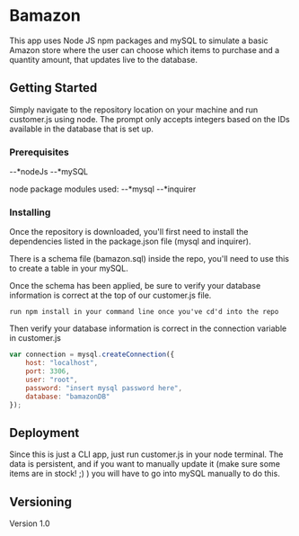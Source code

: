 # Bamazon

This app uses Node JS npm packages and mySQL to simulate a basic Amazon store where the user can choose which items to purchase and a quantity amount, that updates live to the database.

## Getting Started

Simply navigate to the repository location on your machine and run customer.js using node. The prompt only accepts integers based on the IDs available in the database that is set up.

### Prerequisites

--*nodeJs 
--*mySQL 

node package modules used:
--*mysql 
--*inquirer 

### Installing

Once the repository is downloaded, you'll first need to install the dependencies listed in the package.json file (mysql and inquirer).

There is a schema file (bamazon.sql) inside the repo, you'll need to use this to create a table in your mySQL.

Once the schema has been applied, be sure to verify your database information is correct at the top of our customer.js file.



```
run npm install in your command line once you've cd'd into the repo
```

Then verify your database information is correct in the connection variable in customer.js


```javascript
var connection = mysql.createConnection({
    host: "localhost",
    port: 3306,
    user: "root",
    password: "insert mysql password here",
    database: "bamazonDB"
});
```


## Deployment

Since this is just a CLI app, just run customer.js in your node terminal. The data is persistent, and if you want to manually update it (make sure some items are in stock! ;) ) you will have to go into mySQL manually to do this. 


## Versioning

Version 1.0

